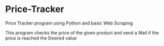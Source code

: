 # Price-Tracker
Price Tracker program using Python and basic Web Scraping


This program checks the price of the given product and send a Mail if the price is reached the Desired value

